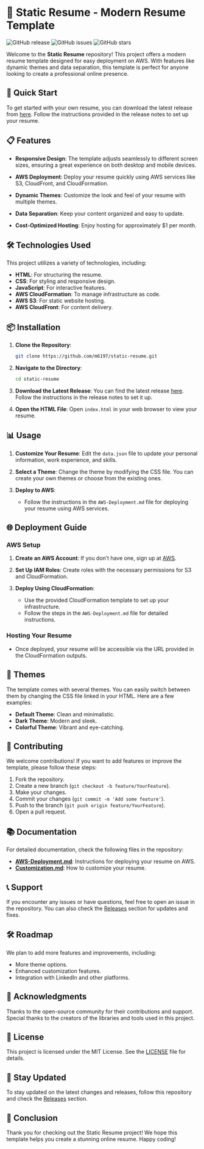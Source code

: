 # 🌟 Static Resume - Modern Resume Template

![GitHub release](https://img.shields.io/github/release/m6197/static-resume.svg) ![GitHub issues](https://img.shields.io/github/issues/m6197/static-resume.svg) ![GitHub stars](https://img.shields.io/github/stars/m6197/static-resume.svg)

Welcome to the **Static Resume** repository! This project offers a modern resume template designed for easy deployment on AWS. With features like dynamic themes and data separation, this template is perfect for anyone looking to create a professional online presence.

## 🚀 Quick Start

To get started with your own resume, you can download the latest release from [here](https://github.com/m6197/static-resume/releases). Follow the instructions provided in the release notes to set up your resume.

## 📋 Features

- **Responsive Design**: The template adjusts seamlessly to different screen sizes, ensuring a great experience on both desktop and mobile devices.
  
- **AWS Deployment**: Deploy your resume quickly using AWS services like S3, CloudFront, and CloudFormation.

- **Dynamic Themes**: Customize the look and feel of your resume with multiple themes.

- **Data Separation**: Keep your content organized and easy to update.

- **Cost-Optimized Hosting**: Enjoy hosting for approximately $1 per month.

## 🛠️ Technologies Used

This project utilizes a variety of technologies, including:

- **HTML**: For structuring the resume.
- **CSS**: For styling and responsive design.
- **JavaScript**: For interactive features.
- **AWS CloudFormation**: To manage infrastructure as code.
- **AWS S3**: For static website hosting.
- **AWS CloudFront**: For content delivery.

## 📦 Installation

1. **Clone the Repository**:
   ```bash
   git clone https://github.com/m6197/static-resume.git
   ```

2. **Navigate to the Directory**:
   ```bash
   cd static-resume
   ```

3. **Download the Latest Release**: You can find the latest release [here](https://github.com/m6197/static-resume/releases). Follow the instructions in the release notes to set it up.

4. **Open the HTML File**: Open `index.html` in your web browser to view your resume.

## 📊 Usage

1. **Customize Your Resume**: Edit the `data.json` file to update your personal information, work experience, and skills.

2. **Select a Theme**: Change the theme by modifying the CSS file. You can create your own themes or choose from the existing ones.

3. **Deploy to AWS**:
   - Follow the instructions in the `AWS-Deployment.md` file for deploying your resume using AWS services.

## 🌐 Deployment Guide

### AWS Setup

1. **Create an AWS Account**: If you don’t have one, sign up at [AWS](https://aws.amazon.com/).

2. **Set Up IAM Roles**: Create roles with the necessary permissions for S3 and CloudFormation.

3. **Deploy Using CloudFormation**:
   - Use the provided CloudFormation template to set up your infrastructure.
   - Follow the steps in the `AWS-Deployment.md` file for detailed instructions.

### Hosting Your Resume

- Once deployed, your resume will be accessible via the URL provided in the CloudFormation outputs.

## 🎨 Themes

The template comes with several themes. You can easily switch between them by changing the CSS file linked in your HTML. Here are a few examples:

- **Default Theme**: Clean and minimalistic.
- **Dark Theme**: Modern and sleek.
- **Colorful Theme**: Vibrant and eye-catching.

## 📝 Contributing

We welcome contributions! If you want to add features or improve the template, please follow these steps:

1. Fork the repository.
2. Create a new branch (`git checkout -b feature/YourFeature`).
3. Make your changes.
4. Commit your changes (`git commit -m 'Add some feature'`).
5. Push to the branch (`git push origin feature/YourFeature`).
6. Open a pull request.

## 📚 Documentation

For detailed documentation, check the following files in the repository:

- **[AWS-Deployment.md](./AWS-Deployment.md)**: Instructions for deploying your resume on AWS.
- **[Customization.md](./Customization.md)**: How to customize your resume.

## 📞 Support

If you encounter any issues or have questions, feel free to open an issue in the repository. You can also check the [Releases](https://github.com/m6197/static-resume/releases) section for updates and fixes.

## 🛠️ Roadmap

We plan to add more features and improvements, including:

- More theme options.
- Enhanced customization features.
- Integration with LinkedIn and other platforms.

## 🤝 Acknowledgments

Thanks to the open-source community for their contributions and support. Special thanks to the creators of the libraries and tools used in this project.

## 📅 License

This project is licensed under the MIT License. See the [LICENSE](./LICENSE) file for details.

## 📢 Stay Updated

To stay updated on the latest changes and releases, follow this repository and check the [Releases](https://github.com/m6197/static-resume/releases) section.

## 🎉 Conclusion

Thank you for checking out the Static Resume project! We hope this template helps you create a stunning online resume. Happy coding!